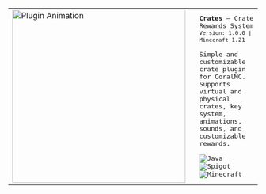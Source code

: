 <table align="center">
  <tr>
    <td style="vertical-align: middle;">
      <img src="https://i.imgur.com/Arx6zri.gif" width="350" alt="Plugin Animation">
    </td>
    <td style="padding-left: 20px; vertical-align: middle;">
      <samp>
        <strong>Crates</strong> – Crate Rewards System<br>
        <small>Version: <code>1.0.0</code> | Minecraft <code>1.21</code></small><br><br>
        Simple and customizable crate plugin for CoralMC.<br>
        Supports virtual and physical crates, key system,<br>
        animations, sounds, and customizable rewards.<br><br>
        <img alt="Java" src="https://img.shields.io/badge/-Java-blue?style=for-the-badge&logo=java&logoColor=white">
        <img alt="Spigot" src="https://img.shields.io/badge/-Spigot-yellow?style=for-the-badge&logo=spigot&logoColor=white">
        <img alt="Minecraft" src="https://img.shields.io/badge/-Minecraft_1.21-green?style=for-the-badge&logo=minecraft&logoColor=white">
      </samp>
    </td>
  </tr>
</table>
